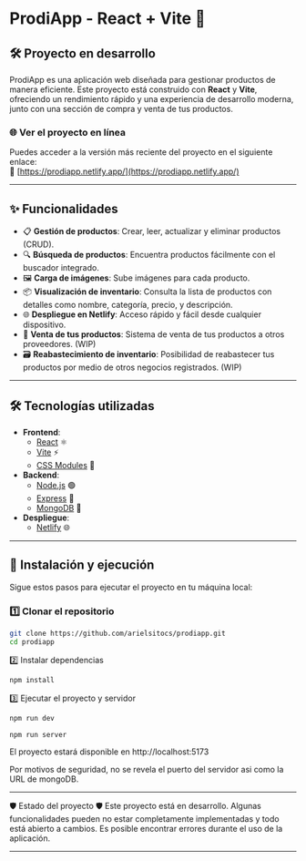 # ProdiApp - React + Vite 🚀

## 🛠 Proyecto en desarrollo

ProdiApp es una aplicación web diseñada para gestionar productos de manera eficiente. Este proyecto está construido con **React** y **Vite**, ofreciendo un rendimiento rápido y una experiencia de desarrollo moderna, junto con una sección de compra y venta de tus productos.

### 🌐 Ver el proyecto en línea
Puedes acceder a la versión más reciente del proyecto en el siguiente enlace:  
🔗 [https://prodiapp.netlify.app/](https://prodiapp.netlify.app/)

---

## ✨ Funcionalidades

- 📋 **Gestión de productos**: Crear, leer, actualizar y eliminar productos (CRUD).
- 🔍 **Búsqueda de productos**: Encuentra productos fácilmente con el buscador integrado.
- 🖼 **Carga de imágenes**: Sube imágenes para cada producto.
- 📦 **Visualización de inventario**: Consulta la lista de productos con detalles como nombre, categoría, precio, y descripción.
- 🌐 **Despliegue en Netlify**: Acceso rápido y fácil desde cualquier dispositivo.
- 🛒 **Venta de tus productos**: Sistema de venta de tus productos a otros proveedores. (WIP)
- 🗃️ **Reabastecimiento de inventario**: Posibilidad de reabastecer tus productos por medio de otros negocios registrados. (WIP)

---

## 🛠 Tecnologías utilizadas

- **Frontend**:
  - [React](https://reactjs.org/) ⚛️
  - [Vite](https://vitejs.dev/) ⚡
  - [CSS Modules](https://github.com/css-modules/css-modules) 🎨
- **Backend**:
  - [Node.js](https://nodejs.org/) 🟢
  - [Express](https://expressjs.com/) 🚀
  - [MongoDB](https://www.mongodb.com/) 🍃
- **Despliegue**:
  - [Netlify](https://www.netlify.com/) 🌐

---

## 🚀 Instalación y ejecución

Sigue estos pasos para ejecutar el proyecto en tu máquina local:

### 1️⃣ Clonar el repositorio
```bash
git clone https://github.com/arielsitocs/prodiapp.git
cd prodiapp
```

2️⃣ Instalar dependencias

```bash
npm install
```

3️⃣ Ejecutar el proyecto y servidor

```bash
npm run dev

npm run server
```

El proyecto estará disponible en http://localhost:5173

Por motivos de seguridad, no se revela el puerto del servidor asi como la URL de mongoDB.

---

🛡️ Estado del proyecto 🛡️ 
Este proyecto está en desarrollo. Algunas funcionalidades pueden no estar completamente implementadas y todo está abierto a cambios. 
Es posible encontrar errores durante el uso de la aplicación. 

---


